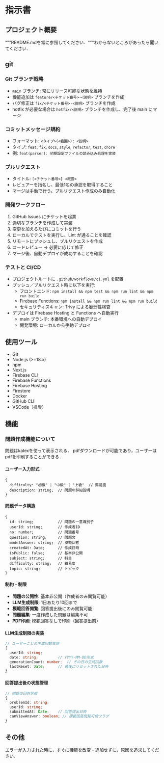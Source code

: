 # 指示書

## プロジェクト概要

"""README.mdを常に参照してください．"""わからないところがあったら聞いてください．

## git
### Git ブランチ戦略
- `main` ブランチ: 常にリリース可能な状態を維持
- 機能追加は `feature/<チケット番号>-<説明>` ブランチを作成
- バグ修正は `fix/<チケット番号>-<説明>` ブランチを作成
- hotfix が必要な場合は `hotfix/<説明>` ブランチを作成し、完了後 main にマージ

### コミットメッセージ規約
- フォーマット: `<タイプ>(<範囲>): <説明>`
- タイプ: `feat`, `fix`, `docs`, `style`, `refactor`, `test`, `chore`
- 例: `feat(parser): 初期設定ファイルの読み込み処理を実装`

### プルリクエスト
- タイトル: `[<チケット番号>] <概要>`
- レビュアーを指名し、最低1名の承認を取得すること
- マージは手動で行う。プルリクエスト作成のみ自動化

### 開発ワークフロー
1. GitHub Issues にチケットを起票
2. 適切なブランチを作成して実装
3. 変更を加えるたびにコミットを行う
4. ローカルでテストを実行し、Lint が通ることを確認
5. リモートにプッシュし、プルリクエストを作成
6. コードレビュー → 必要に応じて修正
7. マージ後、自動デプロイが成功することを確認

### テストと CI/CD
- プロジェクトルートに `.github/workflows/ci.yml` を配置
- プッシュ／プルリクエスト時に以下を実行:
  - フロントエンド: `npm install && npm test && npm run lint && npm run build`
  - Firebase Functions: `npm install && npm run lint && npm run build`
  - セキュリティスキャン: Trivy による脆弱性検査
- デプロイは Firebase Hosting と Functions へ自動実行
  - main ブランチ: 本番環境への自動デプロイ
  - 開発環境: ローカルから手動デプロイ

## 使用ツール
- Git
- Node.js (>=18.x)
- npm
- Next.js
- Firebase CLI
- Firebase Functions
- Firebase Hosting
- Firestore
- Docker
- GitHub CLI
- VSCode（推奨）

## 機能

### 問題作成機能について

問題はkatexを使って表示される．
pdfダウンロードが可能であり，ユーザーはpdfを印刷することができる．

#### ユーザー入力形式
```
{
  difficulty: "初級" | "中級" | "上級"  // 難易度
  description: string;  // 問題の詳細説明
}
```

#### 問題データ構造
```
{
  id: string;           // 問題の一意識別子
  userId: string;       // 作成者ID
  no: number;           // 問題番号
  question: string;     // 問題文
  modelAnswer: string;  // 模範回答
  createdAt: Date;      // 作成日時
  isPublic: false;      // 基本非公開
  subject: string;      // 科目
  difficulty: string;   // 難易度
  topic: string;        // トピック
}
```

#### 制約・制限
- **問題の公開性**: 基本非公開（作成者のみ閲覧可能）
- **LLM生成制限**: 1日あたり10回まで
- **模範回答閲覧**: 回答提出後にのみ閲覧可能
- **問題編集**: 一度作成した問題は編集不可
- **PDF印刷**: 模範回答なしで印刷（回答提出前）

#### LLM生成制限の実装
```typescript
// ユーザーごとの生成回数管理
{
  userId: string;
  date: string;         // YYYY-MM-DD形式
  generationCount: number;  // その日の生成回数
  lastReset: Date;      // 最後にリセットされた日時
}
```

#### 回答提出後の状態管理
```typescript
// 問題の回答状態
{
  problemId: string;
  userId: string;
  submittedAt: Date;    // 回答提出日時
  canViewAnswer: boolean; // 模範回答閲覧可能フラグ
}
```

## その他

エラーが入力された時に，すぐに機能を改変・追加せずに，原因を追求してください．
